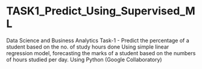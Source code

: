 # TASK1_Predict_Using_Supervised_ML
Data Science and Business Analytics Task-1 - Predict the percentage of a student based on the no. of study hours
done Using simple linear regression model, forecasting the marks of a student based on the numbers of hours studied per day. 
Using  Python (Google Collaboratory)
